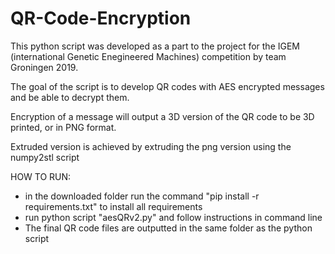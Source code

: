 # QR-Code-Encryption

This python script was developed as a part to the project for the IGEM (international Genetic Enegineered Machines) competition by team Groningen 2019.

The goal of the script is to develop QR codes with AES encrypted messages and be able to decrypt them.

Encryption of a message will output a 3D version of the QR code to be 3D printed, or in PNG format.

Extruded version is achieved by extruding the png version using the numpy2stl script

HOW TO RUN:
- in the downloaded folder run the command "pip install -r requirements.txt" to install all requirements
- run python script "aesQRv2.py" and follow instructions in command line
- The final QR code files are outputted in the same folder as the python script
